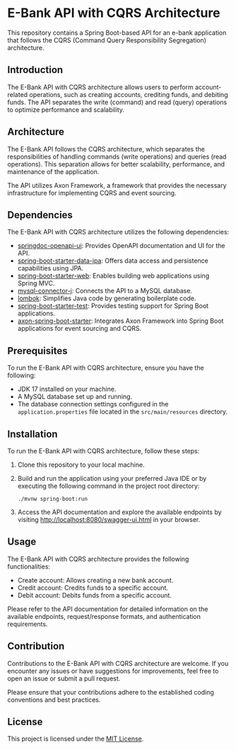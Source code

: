 # E-Bank API with CQRS Architecture

This repository contains a Spring Boot-based API for an e-bank application that follows the CQRS (Command Query Responsibility Segregation) architecture.

## Introduction

The E-Bank API with CQRS architecture allows users to perform account-related operations, such as creating accounts, crediting funds, and debiting funds. The API separates the write (command) and read (query) operations to optimize performance and scalability.

## Architecture

The E-Bank API follows the CQRS architecture, which separates the responsibilities of handling commands (write operations) and queries (read operations). This separation allows for better scalability, performance, and maintenance of the application.

The API utilizes Axon Framework, a framework that provides the necessary infrastructure for implementing CQRS and event sourcing.

## Dependencies

The E-Bank API with CQRS architecture utilizes the following dependencies:

- [springdoc-openapi-ui](https://github.com/springdoc/springdoc-openapi): Provides OpenAPI documentation and UI for the API.
- [spring-boot-starter-data-jpa](https://spring.io/projects/spring-data-jpa): Offers data access and persistence capabilities using JPA.
- [spring-boot-starter-web](https://spring.io/guides/gs/spring-boot/): Enables building web applications using Spring MVC.
- [mysql-connector-j](https://dev.mysql.com/doc/connector-j/): Connects the API to a MySQL database.
- [lombok](https://projectlombok.org/): Simplifies Java code by generating boilerplate code.
- [spring-boot-starter-test](https://docs.spring.io/spring-boot/docs/current/reference/html/spring-boot-features.html#boot-features-testing): Provides testing support for Spring Boot applications.
- [axon-spring-boot-starter](https://axoniq.io/product-overview/axon-framework): Integrates Axon Framework into Spring Boot applications for event sourcing and CQRS.

## Prerequisites

To run the E-Bank API with CQRS architecture, ensure you have the following:

- JDK 17 installed on your machine.
- A MySQL database set up and running.
- The database connection settings configured in the `application.properties` file located in the `src/main/resources` directory.

## Installation

To run the E-Bank API with CQRS architecture, follow these steps:

1. Clone this repository to your local machine.

2. Build and run the application using your preferred Java IDE or by executing the following command in the project root directory:

   ```shell
   ./mvnw spring-boot:run
   ```

3. Access the API documentation and explore the available endpoints by visiting [http://localhost:8080/swagger-ui.html](http://localhost:8080/swagger-ui.html) in your browser.

## Usage

The E-Bank API with CQRS architecture provides the following functionalities:

- Create account: Allows creating a new bank account.
- Credit account: Credits funds to a specific account.
- Debit account: Debits funds from a specific account.

Please refer to the API documentation for detailed information on the available endpoints, request/response formats, and authentication requirements.

## Contribution

Contributions to the E-Bank API with CQRS architecture are welcome. If you encounter any issues or have suggestions for improvements, feel free to open an issue or submit a pull request.

Please ensure that your contributions adhere to the established coding conventions and best practices.

## License

This project is licensed under the [MIT License](LICENSE).
